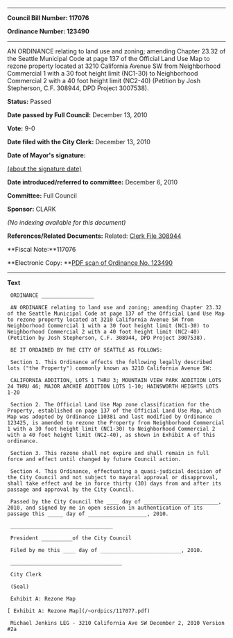 

********

**Council Bill Number: 117076**
   
**Ordinance Number: 123490**
********

 AN ORDINANCE relating to land use and zoning; amending Chapter 23.32 of the Seattle Municipal Code at page 137 of the Official Land Use Map to rezone property located at 3210 California Avenue SW from Neighborhood Commercial 1 with a 30 foot height limit (NC1-30) to Neighborhood Commercial 2 with a 40 foot height limit (NC2-40) (Petition by Josh Stepherson, C.F. 308944, DPD Project 3007538).

**Status:** Passed
   
**Date passed by Full Council:** December 13, 2010
   
**Vote:** 9-0
   
**Date filed with the City Clerk:** December 13, 2010
   
**Date of Mayor's signature:**
   
[(about the signature date)](/~public/approvaldate.htm)
   
   
   
**Date introduced/referred to committee:** December 6, 2010
   
**Committee:** Full Council
   
**Sponsor:** CLARK
   
   
_(No indexing available for this document)_

**References/Related Documents:** Related: [Clerk File 308944](http://clerk.ci.seattle.wa.us/~scripts/nph-brs.exe?s1=&s2=&s3=308944&s4=&Sect4=AND&l=20&Sect2=THESON&Sect3=PLURON&Sect5=CFCF1&Sect6=HITOFF&d=CFCF&p=1&u=%2F~public%2Fcfcf1.htm&r=1&f=G)

**Fiscal Note:**117076

**Electronic Copy: **[PDF scan of Ordinance No. 123490](/~archives/Ordinances/Ord_123490.pdf)

********

**Text**
   
```
 ORDINANCE _________________

 AN ORDINANCE relating to land use and zoning; amending Chapter 23.32 of the Seattle Municipal Code at page 137 of the Official Land Use Map to rezone property located at 3210 California Avenue SW from Neighborhood Commercial 1 with a 30 foot height limit (NC1-30) to Neighborhood Commercial 2 with a 40 foot height limit (NC2-40) (Petition by Josh Stepherson, C.F. 308944, DPD Project 3007538).

 BE IT ORDAINED BY THE CITY OF SEATTLE AS FOLLOWS:

 Section 1. This Ordinance affects the following legally described lots ("the Property") commonly known as 3210 California Avenue SW:

 CALIFORNIA ADDITION, LOTS 1 THRU 3; MOUNTAIN VIEW PARK ADDITION LOTS 24 THRU 46; MAJOR ARCHIE ADDITION LOTS 1-10; HAINSWORTH HEIGHTS LOTS 1-20

 Section 2. The Official Land Use Map zone classification for the Property, established on page 137 of the Official Land Use Map, which Map was adopted by Ordinance 110381 and last modified by Ordinance 123425, is amended to rezone the Property from Neighborhood Commercial 1 with a 30 foot height limit (NC1-30) to Neighborhood Commercial 2 with a 40 foot height limit (NC2-40), as shown in Exhibit A of this ordinance.

 Section 3. This rezone shall not expire and shall remain in full force and effect until changed by future Council action.

 Section 4. This Ordinance, effectuating a quasi-judicial decision of the City Council and not subject to mayoral approval or disapproval, shall take effect and be in force thirty (30) days from and after its passage and approval by the City Council.

 Passed by the City Council the ____ day of ________________________, 2010, and signed by me in open session in authentication of its passage this _____ day of ___________________, 2010.

 _________________________________

 President __________of the City Council

 Filed by me this ____ day of __________________________, 2010.

 ____________________________________

 City Clerk

 (Seal)

 Exhibit A: Rezone Map

[ Exhibit A: Rezone Map](/~ordpics/117077.pdf)

 Michael Jenkins LEG - 3210 California Ave SW December 2, 2010 Version #2a

```
